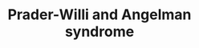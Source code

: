 ---
annotations:
- id: DOID:11983
  parent: genetic disease
  type: Disease Ontology
  value: Prader-Willi syndrome
- id: DOID:1932
  type: Disease Ontology
  value: Angelman syndrome
- id: PW:0000013
  parent: disease pathway
  type: Pathway Ontology
  value: disease pathway
authors:
- KJanssen
- Mkutmon
- Fehrhart
- MaintBot
- Susan
- Egonw
- DeSl
- AlexanderPico
- Ariutta
- Khanspers
- Eweitz
- Finterly
- Larsgw
citedin:
- link: PMC9607846
  title: 'Discovering Common Pathogenic Mechanisms of COVID-19 and Parkinson Disease:
    An Integrated Bioinformatics Analysis (2022)'
- link: 10.1186/s40001-024-01951-z
  title: 'Non-dialyzable uremic toxins and renal tubular cell damage in CKD patients:
    a systems biology approach (2024)'
communities:
- Diseases
- ONTOX
- RareDiseases
description: Prader Willi and Angelman syndrome
last-edited: 2024-07-24
ndex: 0ba806ae-8b69-11eb-9e72-0ac135e8bacf
organisms:
- Homo sapiens
redirect_from:
- /index.php/Pathway:WP3998
- /instance/WP3998
- /instance/WP3998_r134606
revision: r134606
schema-jsonld:
- '@context': https://schema.org/
  '@id': https://wikipathways.github.io/pathways/WP3998.html
  '@type': Dataset
  creator:
    '@type': Organization
    name: WikiPathways
  description: Prader Willi and Angelman syndrome
  keywords:
  - AAAS
  - AHCTF1
  - ARF
  - ATP10A
  - BBS4
  - BDNF (1-247)
  - BDNF (129-247)
  - CCND1
  - CCND2
  - CDC6
  - CDK4
  - CDK6
  - CDKN2B
  - CDKN2C
  - CGA
  - CYFIP1
  - Ca2+
  - DLX5
  - E2F1
  - EIF4E
  - FEZ1
  - FEZ2
  - FMR1
  - FSHB
  - GABA(A) receptor subunit alpha-5
  - GABA(A) receptor subunit beta-3
  - GABA(A) receptorsubunit delta
  - GABRA5
  - GABRB3
  - GABRG1
  - GABRG2
  - GABRG3
  - GABRR1
  - GABRR2
  - GABRR3
  - GHRH (1-108)
  - GHRH (32-75)
  - GLE1
  - GNRH1
  - GNRH1 (24-33)
  - GNRH1 (24-92)
  - GOLGA6L2
  - GOLGA8S
  - Ghrelin (1-117)
  - Ghrelin (24-51)
  - HERC2
  - HTR2C
  - IPW
  - Insulin (25-110)
  - Insulin (57-87)
  - Insulin A chain(90-110)
  - Insulin B chain(25-54)
  - KISS1
  - L-dopaquinone
  - L-tyrosine
  - LHB
  - MAGEL2
  - MDM2
  - MDM4
  - MKRN3
  - MSX1
  - NDC1
  - NDN
  - NGF
  - NHLH2
  - NIPA1
  - NIPA2
  - NK3R
  - NKB
  - NPAP1
  - NUP107
  - NUP133
  - NUP153
  - NUP155
  - NUP160
  - NUP188
  - NUP205
  - NUP210
  - NUP214
  - NUP35
  - NUP37
  - NUP42
  - NUP43
  - NUP50
  - NUP54
  - NUP58
  - NUP62
  - NUP85
  - NUP88
  - NUP93
  - NUP98
  - OCA2
  - Oxytocin (20-28)
  - Oxytocin-neurophysin 1 (1-125)
  - P-protein
  - PCM1
  - PCSK1
  - POM121
  - POMC (1-241)
  - POMC (138-150)
  - PRKCZ
  - PWRN1
  - PWRN2
  - PWRN3
  - PWRN4
  - RAE1
  - RANBP2
  - RB1
  - RNF8
  - SEC13
  - SEH1L
  - SLC45A2
  - SNORD108
  - SNORD109A
  - SNORD109B
  - SNORD115@
  - SNORD116@
  - SNORD64
  - SNRPN
  - SNURF
  - SNURF-SNRPN
  - TPR
  - TUBGCP2
  - TUBGCP3
  - TUBGCP4
  - TUBGCP5
  - TUBGCP6
  - Tyrosinase
  - UBE2N
  - UBE3A
  - p16-INK4a
  - p53
  license: CC0
  name: Prader-Willi and Angelman syndrome
seo: CreativeWork
title: Prader-Willi and Angelman syndrome
wpid: WP3998
---